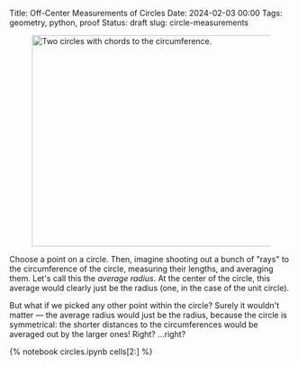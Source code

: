 Title: Off-Center Measurements of Circles
Date: 2024-02-03 00:00
Tags: geometry, python, proof
Status: draft
slug: circle-measurements

<!-- PELICAN_BEGIN_SUMMARY -->

<figure class="styled"><img class="styled" src="/images/circles-splash.png" width=500 height=375 title="Two circles with chords to the circumference." alt="Two circles with chords to the circumference."></figure>

Choose a point on a circle. Then, imagine shooting out a bunch of "rays" to the circumference of the circle, measuring their lengths, and averaging them. Let's call this the _average radius_. At the center of the circle, this average would clearly just be the radius (one, in the case of the unit circle).

But what if we picked any other point within the circle? Surely it wouldn't matter — the average radius would just be the radius, because the circle is symmetrical: the shorter distances to the circumferences would be averaged out by the larger ones! Right? ...right?

<!-- PELICAN_END_SUMMARY -->

{% notebook circles.ipynb cells[2:] %}
